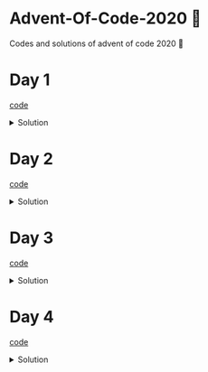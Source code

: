 # Advent-Of-Code-2020 🎄

Codes and solutions of advent of code 2020 🌟

# Day 1

[code](https://github.com/Girgetto/Advent-Of-Code-2020/blob/main/01/index.js)

<details>
<summary>Solution</summary>

First part: `805731`
Second Part: `192684960`

</details>

# Day 2

[code](https://github.com/Girgetto/Advent-Of-Code-2020/blob/main/02/index.js)

<details>
<summary>Solution</summary>

First part: `483`
Second Part: `482`

</details>

# Day 3

[code](https://github.com/Girgetto/Advent-Of-Code-2020/blob/main/03/index.js)

<details>
<summary>Solution</summary>

First part: `244`
Second Part: `9406609920`

</details>

# Day 4

[code](https://github.com/Girgetto/Advent-Of-Code-2020/blob/main/03/index.js)

<details>
<summary>Solution</summary>

First part: `230`
Second Part: `156`

</details>
